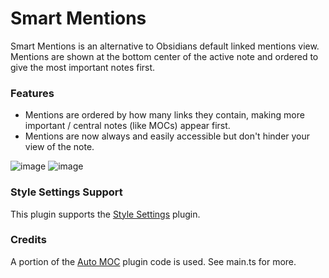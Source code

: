 # Smart Mentions
Smart Mentions is an alternative to Obsidians default linked mentions view. Mentions are shown at the bottom center of the active note and ordered to give the most important notes first.

### Features
- Mentions are ordered by how many links they contain, making more important / central notes (like MOCs) appear first.
- Mentions are now always and easily accessible but don't hinder your view of the note.

![image](https://user-images.githubusercontent.com/36495056/198856712-31e616d8-6684-449e-bf3c-792b9b09b40c.png)
![image](https://user-images.githubusercontent.com/36495056/198856788-2d0917d0-0e32-43db-8c7b-15421c2a4910.png)

### Style Settings Support
This plugin supports the [Style Settings](https://github.com/mgmeyers/obsidian-style-settings) plugin.

### Credits
A portion of the [Auto MOC](https://github.com/dalcantara7/obsidian-auto-moc) plugin code is used. See main.ts for more.
